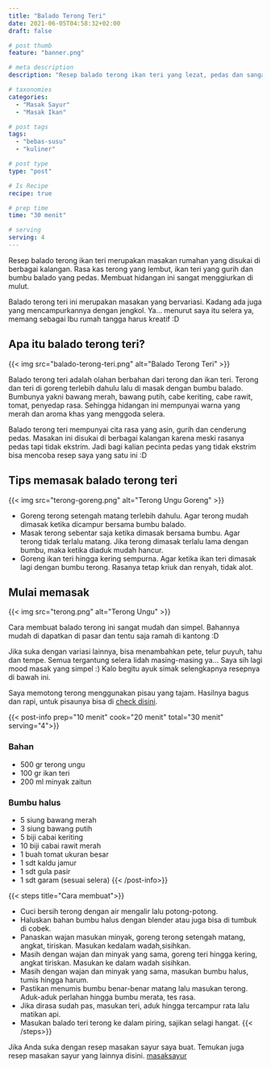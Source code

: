 ```yaml
---
title: "Balado Terong Teri"
date: 2021-06-05T04:58:32+02:00
draft: false

# post thumb
feature: "banner.png"

# meta description
description: "Resep balado terong ikan teri yang lezat, pedas dan sangat menggugah selera. Cara membuatnya mudah dan simple, sangat cocok menjadi menu pendamping nasi sehari-hari."

# taxonomies
categories:
  - "Masak Sayur"
  - "Masak Ikan"

# post tags
tags:
  - "bebas-susu"
  - "kuliner"

# post type
type: "post"

# Is Recipe
recipe: true

# prep time
time: "30 menit"

# serving
serving: 4
---
```

Resep balado terong ikan teri merupakan masakan rumahan yang disukai di berbagai kalangan. Rasa kas terong yang lembut, ikan teri yang gurih dan bumbu balado yang pedas. Membuat hidangan ini sangat menggiurkan di mulut.

Balado terong teri ini merupakan masakan yang bervariasi. Kadang ada juga yang mencampurkannya dengan jengkol. Ya... menurut saya itu selera ya, memang sebagai Ibu rumah tangga harus kreatif :D

## Apa itu balado terong teri?

{{< img src="balado-terong-teri.png" alt="Balado Terong Teri" >}}

Balado terong teri adalah olahan berbahan dari terong dan ikan teri. Terong dan teri di goreng terlebih dahulu lalu di masak dengan bumbu balado. Bumbunya yakni bawang merah, bawang putih, cabe keriting, cabe rawit, tomat, penyedap rasa. Sehingga hidangan ini mempunyai warna yang merah dan aroma khas yang menggoda selera.

Balado terong teri mempunyai cita rasa yang asin, gurih dan cenderung pedas. Masakan ini disukai di berbagai kalangan karena meski rasanya pedas tapi tidak ekstrim. Jadi bagi kalian pecinta pedas yang tidak ekstrim bisa mencoba resep saya yang satu ini :D

## Tips memasak balado terong teri

{{< img src="terong-goreng.png" alt="Terong Ungu Goreng" >}}

- Goreng terong setengah matang terlebih dahulu. Agar terong mudah dimasak ketika dicampur bersama bumbu balado.
- Masak terong sebentar saja ketika dimasak bersama bumbu. Agar terong tidak terlalu matang. Jika terong dimasak terlalu lama dengan bumbu, maka ketika diaduk mudah hancur.
- Goreng ikan teri hingga kering sempurna. Agar ketika ikan teri dimasak lagi dengan bumbu terong. Rasanya tetap kriuk dan renyah, tidak alot.

## Mulai memasak

{{< img src="terong.png" alt="Terong Ungu" >}}

Cara membuat balado terong ini sangat mudah dan simpel. Bahannya mudah di dapatkan di pasar dan tentu saja ramah di kantong :D

Jika suka dengan variasi lainnya, bisa menambahkan pete, telur puyuh, tahu dan tempe. Semua tergantung selera lidah masing-masing ya... Saya sih lagi mood masak yang simpel :) Kalo begitu ayuk simak selengkapnya resepnya di bawah ini.

Saya memotong terong menggunakan pisau yang tajam. Hasilnya bagus dan rapi, untuk pisaunya bisa di [check disini](https://s.click.aliexpress.com/e/_ADVYjp).

{{< post-info prep="10 menit" cook="20 menit" total="30 menit" serving="4">}}

### Bahan

-   500 gr terong ungu
-   100 gr ikan teri
-   200 ml minyak zaitun

### Bumbu halus

-   5 siung bawang merah
-   3 siung bawang putih
-   5 biji cabai keriting
-   10 biji cabai rawit merah
-   1 buah tomat ukuran besar
-   1 sdt kaldu jamur
-   1 sdt gula pasir
-   1 sdt garam (sesuai selera)
{{< /post-info>}}

{{< steps title="Cara membuat">}}
-   Cuci bersih terong dengan air mengalir lalu potong-potong.
-   Haluskan bahan bumbu halus dengan blender atau juga bisa di tumbuk di cobek.
-   Panaskan wajan masukan minyak, goreng terong setengah matang, angkat, tiriskan. Masukan kedalam wadah,sisihkan.
-   Masih dengan wajan dan minyak yang sama, goreng teri hingga kering, angkat tiriskan. Masukan ke dalam wadah sisihkan.
-   Masih dengan wajan dan minyak yang sama, masukan bumbu halus, tumis hingga harum.
-   Pastikan menumis bumbu benar-benar matang lalu masukan terong. Aduk-aduk perlahan hingga bumbu merata, tes rasa.
-   Jika dirasa sudah pas, masukan teri, aduk hingga tercampur rata lalu matikan api.
-   Masukan balado teri terong ke dalam piring, sajikan selagi hangat.
{{< /steps>}}

Jika Anda suka dengan resep masakan sayur saya buat. Temukan juga resep masakan sayur yang lainnya disini. [masaksayur](/categories/masak-sayur/)